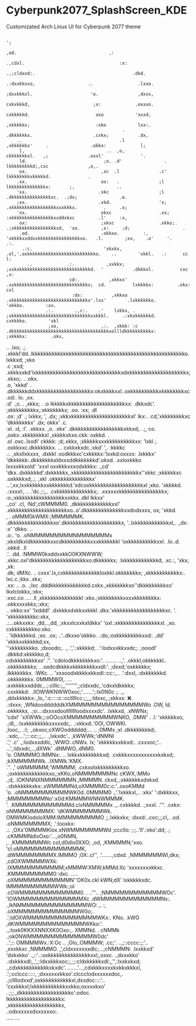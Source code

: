 # Cyberpunk2077_SplashScreen_KDE
Customizated Arch Linux UI for Cyberpunk 2077 theme

                                                                                               ';                                                 
                                                                                             ,od.                                   ,:            
                                                                                         .,cdxl.                                    :x:           
                                                                                   .,;cldxxd:.                                     .dkd.          
                                                                                .:dxxkkxxo,                    ..                 .lxxo.          
                                                                               ;dxxkkkxl.                      'o.               ,dxxx,           
                                                                              cxkxkkkd,                        ;x:             .oxxxo.            
                                                                             cxkkkkkd.                         oxo            'xxxd,              
                                                                            ,xkkkkkx;                         :xko            lxx:.               
                                                .                          .dkkkkkkx.                       .cxkx;           .dx,                 
        ..                                     .l                          ,xkkkkkkx'     .                .okkx:             l;                  
         l,                               ..  ,o,                          ckkkkkkkxl.   ,;               .oxxl'              '.                  
         ld.                             ;o. .d'                .          lkkkkkkkkkd;,cxc               ,o,.                                    
         ox.                            ,xc  .l               .c'          lkkkkkkkkxkkkkkd.              .                                       
        .xx.                            ox:   .               ;l           lkkkkkkkkkkkkkkx:       ;,                ..                           
        'xx.                           .xkc                   ;l          .dkkkkkkkkkkkkkkkxc.  .;dx;                .o.                          
        ;xx.                           .xkd.                  'x;         .xkkkkkkkkkkkkkkkkkxxxkkkx.          .     .x;                          
        'xx.                            okxc                  .xx;        :xkkkkkkkkkkkkkkkkxxddxkxc         .l'     :x,                          
         ox:                            ;xkxc                 .xkko;.   .;xkkkkkkkkkkkkkkkkxd,  'xo.        ,x:     ;d;                    .      
         .od.                           .okkxo.         :,    'xkkkkxxddxxkkkkkkkkkkkkkkkkxo.   .l.        ;xx,    .o'     '.            .:.      
          .:c.                           'xkxkx,        .ol,',oxkkkkkkkkkkkkkkkkkkkkkkkkkko.    ..        'xkkl.   .:      cc            l:       
            ..             .:.            ,xxkkx;        ;xxkxkkkkkkkkkkkkkkkkkkkkkkkkkkkd.  '           .dkkkxl.          cxc          ,x:       
                            cd:.           ,xkkxx'       .xxkkkkkkkkkkkkkkkkkkkkkkkkkkkkx;  cd.          lxkkkkx:         .okx:         cxl       
                             :dx:           ,xkkxo       .xkkkkkkkkkkkkkkkkkkkkkkkkkkkkkx'.lxx'        .lxkkkkkko.       'okkko.        :xx.      
                   .:.        .,c:.    .'    lxkkx, .    ;xkkkkkkkkkkkkkkkkkkkkkkkkkkkkkkxxkkkl.     .:xkxkkkkkkd.      cxkkkko.        'xkl      
                    ;xo,                ,:.  ,xkkk: :c  .dkkkkkkkkkkkkkkkkkkkkkkkkkkkkkkkkkkkkkxollldkkkkkkkkkkx:      ;xkkkkx:         .okx,     
..                   .lxo;               .;. .xkkkl'dd..lkkkkkkkkkkkkkkkkkkkkkkkkkkkkkkkkkkkkkkkkkkkkkkkkkkkkkko.      lxkkxd;           ;xko     
.c                     ;xxd;                 .xkkkxxkd'lxkkkkkkkkkkkkkkkkkkkkkkkkkkkkkkxdxkkkkkkkkkkkkkkkkkkkkx;      .xkxo;.   .        .okx.    
.o,                     'xkkd'            .  .dkkkkkkddxkkkkkkkkkkkkkkkkkkkx:okxkkkkxxl..oxkkkkkkkkkkxkkkkkkkkxc     .od:.     lo.        ,xx.    
 :d'    .;c.   .         ,xkkx;    .     :o   lkkkkkxkkkkkkkkkkkkkkkkkkkkxx: .dkkxdc'.   ;xkkkkkkkkkx,:xkkkkkkkx;   .oo.      :xx;        .dl     
 .ox:     ;d'  .;         lxkkx;   ',   .dx;  ;xkkxkkkkkkkkkkkkkkkkkkkkkxl'   lkx:.  .cd,'xkkkkkkkkxc  'dkkkkkkkx' .dx;       okkx'       .c.     
   :xl.    :d,  :l'.      .xkkxx.   ,o. .xkx' .dkkkkkkkkkkkkkkkkkkxkkxd;. .;, co.  ,oxkx:.xkkkkkkkxl    ,xkkkkxkxo.ckk:       oxkkd.      .       
    .ol    .oxc..lxxdl'    ckkkk:    ;d;.xkkx, ;xkkkkkxxxkkkkkkkkkkxx:  'lxkl ;. .oxkkxxc.dkkkkkkkx. ... cxkkxkxdc.:xkd'  ',. :kkkkc              
     .:.    ,xkxllxkxxx,   .dxkkl     :xodkkkxc'cxkkkkx:'lxxkd:oxxxx: .lxkkkx'  'dkkkkkk:.dkkkkkkkxldxxxddkkkkkkkd'.okxd. .xxloxkkko              
             lxxxxkkxold'   'xxxl      oxxkkkxxxodxkkkx:  .,cd' 'dkx..dxkkkkkd'.dxkkkkkx,.xkkkkkkkkkkkkkkkkkkkkkkkx''xkkc  ;xkkkkkxc              
             .oxkkkkxd,.;.   ,xkl      .okkkkkkkkkkkkkkx'    ...',xx,lxxkkkkkkxxkkkkkkkd.'xdcoxkkkkkkkkkkkkkkkkkkkxl ;xko.  'xkkkkd.              
              .:xxxxl:,  ..  .'dc.;:;,. .cxkkkkkkkkkkkkkx;.    .xxxxxxkkkkkkkkkkkkkkkkx; :o.;xkkkkkkkkkkkkkkkkkxxkkx..dkl    lkkxx'               
                .,co'  .cl, :Nd',cWMMMM0. ,dkkkkkkkkkkkkkxxl'  .xkkkkkkkkkkkkkkkkkkkkxo..o'.dkkkkkkkkkkkkkkxxdodxxxx, ox;   'xkkd.                
 ,          .          oMMM0kWMX:;MMMMMMK. .dkkkkkkkkkkkkkkkxo'.dkkkkkkkkkkkkkkkkkkkkx, '..lxkkkkkkkkkkkkxl,.   .,dx: :x'  'dkko.  ..             
.o:.        'o.      .oNMMMMMMMMMNMMMMMMMx  ;xkxldkxldkkkkkkkxxcdkkkkkkkkkkxxxkkkkkkkl   'oxkkkkkkkkkkxxl.        .lo..d. .okkd. .ll              
  .'.       .dd.    :NMMW0kxddxxkkO0KXNWWW; .xkkc.oxl'dkkkkkkkkkkkkkkkkkkkxo:dkkkkkkx; .lxkkkkkkkkkkkkd,           .xc.:, 'xkx; ,xk:              
            .dk;    dMXc.                ..  cxxx'.lx,cxkkkkkkkkkkkkkloxkkl.okkkkkkkx; ,xkkkkkkkkkkkx:.             lxc.c.;kkx..xkx;              
            .xx: .. .o.                      .;lxc .dddkkkkkkkkkkkkkd.cxkx.,xkkkkkkkxo''dkkkkkkkkkxo'               lkxlclokkx,:xkx;              
            :xxc.co                   ....     .ll  ,xkkkkkkkkkkkkkkl :xko.;xkkkkkkkkxxxxkkkkkkkkx:                .okkxxxxkkx;:xkx;              
      ..    okko:xx'                'lxdddl'        .dxkkkxdxkkxxkkkl .dkx.'xkkkkkkkkkkkkkkkkkkxc.   '.            'xkkkkkkkkkc:xkx,              
       .:...okkxxkx:               ,dd,..,dd,        ;xkxxlcxxkxldkkx' 'oxl.:xkkkkkkkkkkkkkkkxl.    ,xo.           cxkkkkkkkkko:xko.              
        . 'ldkkkkkkd.              ;xo.  .ox;         ..'..dkxxo'okkko. .:do,:oxkkkkkkkkkxxd:.      ,dd'          'xkkkxxkkkkkd;xx,               
         ''xkkkkkkkko.              ;dxoodo;.           ., .','.:xkkkkd;. .':lodxxxkkxxdc;.     ;ooodl'          .dkkkd:xkkkkko,d;                
         cdxkkkkkkkkxo'               .''.               'cdolodkkkkkkkkxo:'.  ........         ..,'.           .okkkl,okkkkkkl..                 
         .okkkkkkkkx;    .                              .oxdcdkkkkxkkkkkkkkxxdl:'.                             ;dxxd;'oxkkkkkx;                   
          .lkkkkkkkx.   :WKc.                            .. 'xxxoodxkkkkxkkxdl::cc::,..                    .':dxxl,.:dxkkkkkkd.                   
          .okkkkkkkx.   0MMMW0l,.                            ...   :xxkkkkxxdddc,..;:clllc:;,,'''''''',;cldxxdc,.'cdxxldkkkkx;                    
           .cxxkkkd:.  .llOWWKNWW0xoc;'.......';:lx0N0c    ;.  .,. ,ddxkkkkkx:.,lo,.':c:::::c::cclllllcc:;;,,,:ldxxc,.;xkkxx: :x:.                
             .:dxxx;   ,WNdooddddddkXMMMMMMMMMMMMMMMMWo  .OW,  ld.    .okkkkkx,  .;o:..:dxxxxdoolllllllloodxxxxdc'. .lxkkxd, .xNWNx;              
                'cdxl'  'xXWWk:;:oOOcoXMMMMMMMMMMWNKO,  .0MW'  .   .l: 'xkkkkkxo,  .;dl,..:lxxkkkkkkkkxxxxxdc,.   .:xkkxd:.'0Ol,:OWWKl.           
           ,looc,. .:l;   .,okxoc;cXWOodddddd;...    .. ;0MMx      ;xl .dkkkkkkkkd;. .:xdc,...';:::cc:;;,..    .,lxkxdc'.. ,kWWWk;'dNMNl          
              .','       .c'   .,:lodxxxddlc,       ;WWO:.cNWx.    lx; 'xkkkkkxxkkxd:. .cxxxoc;'..     ...',:ldxxdc,..,dXWk' .dNMWO,.dNM0.        
                          'o.                       OMMMMO.lMMNx:. ..  lxkkxkkkkkkkkxd;  .cxkkkxxxxxxxxxxxkxkxd;.  ;kXMMMMMWk. .lXMWk.'KMX.       
                    .''.   ,'                      oWMMMMM;'WMMMM;   .cxkxolxkkkkkkkkkxo.  .;oxkkkkkkkkkkkkxo,;xKKo,oNMMMMMMMNc   cKWX,:MMo       
                     .;d,                 .lOKNNNXNMMMMMMN.;MMMMN.   ckxd,.;xkkkkkkxdxkxd.    .:dxkkkkkkxkx:.xWMMMMNd,oXMMMM0c:c:'..oxoKMMd       
                       'o.              .oNMMMMMMMMMMWK0d..0MMMM0    .,'.'lxkkkxl,.. :xkx'       ':dxkkkxx, ;MMMMMMMMNo':x0d:KMMMMWNNWMMMK.       
                        '.             .KMMMMMMMMMMMMd.clxNMMMMMx   .,..cxkkkkd.   .;xxxl.  .'''.   .cxkx:   oNMMMMMMMMX:   'dKWMMMMMMMWk.        
                                       OMWMKlodoloXMM:lMMMMMMMMMO   ;;.lxkkxkx;   :dxxd:..coc;;;cl,.  .od.    .oNMMMMMMMX;     .':looxkx:         
                                .:.    ,OXx'0MMMMKlox.xNWMMMMMMMWd    ;cccllo:    ;:;..'ll'.:xko'.dd;  .;       .cKMMMNdlxOxo:'...,o0NMN,         
                                 ,.       ,KMMMMMMWc  col,d0dlo0XXO;                 ,od, ,KMMMMN;'xxo.            'cl.oMMMMMMMMMMMMMMK,          
                                        .dWMMMMMMMMX.lMMMO ;0X:.cl'',    .'.......,cdxd. ,NMMMMMMWl,dkx;                ,cdOXWMMMMWXk:            
                                      .lXMMMMMMMMMMM;xMMMW:XMW;kMMd:Xc   'xxxxxxxxkkxc. .KMMMMMMMMM0::dxc.                    .....               
                                    .oXMMMMMMMMMMMMN''OK0x.ckl kWN;dX'    lxkkkkkxdc.   lMMMMMMMMMMWWk:;ol                                        
                                 .cOWMMMMMMMMMMMMM0.            .          ..'''..      ;NMMMMMMMMMMMMWOc'.                                       
                              'lOWMMMMMMMMMMMMMMXc                                       .dWMMMMMMMMMMMMMNx:.                                     
                         .,lkNMMMMMMMMMMMMMMMWO:  ,.                                  :,   .oXMMMMMMMMMMMMMMW0o;.                                 
                  .';ldOXWMMMMMMMMMMMMMMMWKx:.    KNo.                              .kWO      ,dKWMMMMMMMMMMMMMMWKko:'.                           
                  .,:loxk0KKXXNNXXK0Oxo:,.        XMMNd.     .                     cNMMk         .;ok0NWMMMMMMMMMMMMMMW0dc'                       
                                     ..';::       OMMMMWx.:X:Oc    ..       ,Olo,.OMMMW;      .cc;'.   ..,;::cccc:;;'..                           
                                    ,xxxkkxc      ,NMMMMO. ,',cldxxxxxxxdlc;...;cNMMMN:      .lxxkkxd'                                            
                                     'dxkxkko'     .,::'..:oxkkkkkkkkkkkkkkkxxl;,oxxc.     .,dxxxkko'                                             
                                      .:dxkkkxdl;,,',;:ldxxkkkxoc;;,;;:cldxkkkkkxdl:,,'',:lxxkxkxd;                                               
                                        .,cdxkkkkkkkkkkkxkxdc'. .......'...,cdxkkkxxxxkxkkxkkkxl,                                                 
                                            .';:cclccc:::::,  ;dxxxxxxkkxo'.clccclodxxxxxxdoc,.                                                   
                                               .;cllllodxxd',oxkkkkkkkkkkkxl,dxxdoc::::'..                                                        
                                                 'cxxkkkxl;lxkkkkkkkkkkkxxkko;oxxxxkxo'                                                           
                                                   ..;;;.,dkkkkkkkkkkkkkkkkkko':odoc.                                                             
                                                         lkkkkkkkkkkkkkkkkkkkx:                                                                   
                                                         ,xkkkkkkkkkkkkkkkkkkx,                                                                   
                                                          .:odxxxxxxdxxxxxxo:.                                                                    
                                                              .....    ...                                                                        
